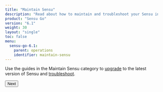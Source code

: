 ```yaml
---
title: "Maintain Sensu"
description: "Read about how to maintain and troubleshoot your Sensu installation, including upgrading to the latest Sensu version."
product: "Sensu Go"
version: "6.1"
weight: 30
layout: "single"
toc: false
menu:
  sensu-go-6.1:
    parent: operations
    identifier: maintain-sensu
---
```


Use the guides in the Maintain Sensu category to [upgrade][1] to the latest version of Sensu and [troubleshoot][2].

**<button onclick="window.location.href='upgrade';">Next</button>**


[1]: upgrade/
[2]: troubleshoot/
